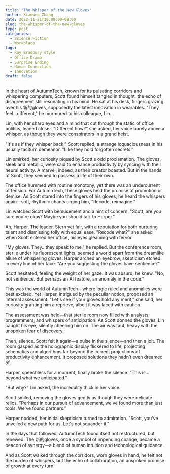 ```yaml
---
title: "The Whisper of the New Gloves"
author: Xiaowen Zhang
date: 2022-11-21T10:00:00+08:00
slug: the-whisper-of-the-new-gloves
type: post
categories:
  - Science Fiction
  - Workplace
tags:
  - Ray Bradbury style
  - Office Drama
  - Surprise Ending
  - Human Connection
  - Innovation
draft: false
---
```


In the heart of AutumnTech, known for its pulsating corridors and whispering computers, Scott found himself tangled in thought, the echo of disagreement still resonating in his mind. He sat at his desk, fingers grazing over his 新的gloves, supposedly the latest innovation in wearables. "They feel...different," he murmured to his colleague, Lin.

Lin, with her sharp eyes and a mind that cut through the static of office politics, leaned closer. "Different how?" she asked, her voice barely above a whisper, as though they were conspirators in a grand heist.

"It's as if they whisper back," Scott replied, a strange loquaciousness in his usually taciturn demeanor. "Like they hold forgotten secrets."

Lin smirked, her curiosity piqued by Scott's odd proclamation. The gloves, sleek and metallic, were said to enhance productivity by syncing with their neural activity. A marvel, indeed, as their creator boasted. But in the hands of Scott, they seemed to possess a life of their own. 

The office hummed with routine monotony, yet there was an undercurrent of tension. For AutumnTech, these gloves held the promise of promotion or demise. As Scott stared into the fingers of his gloves, he heard the whispers again—soft, rhythmic chants urging him, "Recode, reimagine." 

Lin watched Scott with bemusement and a hint of concern. "Scott, are you sure you're okay? Maybe you should talk to Harper."

Ah, Harper. The leader. Stern yet fair, with a reputation for both nurturing talent and dismissing folly with equal ease. "Recode what?" she asked when Scott entered her office, his eyes gleaming with fervor. 

"My gloves. They...they speak to me," he replied. But the conference room, sterile under its fluorescent lights, seemed a world apart from the dreamlike allure of whispering gloves. Harper arched an eyebrow, skepticism etched in every line of her face. "Are you suggesting the gloves have sentience?"

Scott hesitated, feeling the weight of her gaze. It was absurd, he knew. "No, not sentience. But perhaps an AI feature, an anomaly in the code."

This was the world of AutumnTech—where logic ruled and anomalies were best excised. Yet Harper, intrigued by the peculiar notion, proposed an internal assessment. "Let's see if your gloves hold any merit," she said, her curiosity granting him a reprieve, albeit it was laced with caution.

The assessment was held—that sterile room now filled with analysts, programmers, and whispers of anticipation. As Scott donned the gloves, Lin caught his eye, silently cheering him on. The air was taut, heavy with the unspoken fear of discovery.

Then, silence. Scott felt it again—a pulse in the silence—and then a jolt. The room gasped as the holographic display flickered to life, projecting schematics and algorithms far beyond the current projections of productivity enhancement. It proposed solutions they hadn’t even dreamed of.

Harper, speechless for a moment, finally broke the silence. "This is... beyond what we anticipated." 

"But why?" Lin asked, the incredulity thick in her voice.

Scott smiled, removing the gloves gently as though they were delicate relics. "Perhaps in our pursuit of advancement, we've found more than just tools. We've found partners."

Harper nodded, her initial skepticism turned to admiration. "Scott, you've unveiled a new path for us. Let's not squander it."

In the days that followed, AutumnTech found itself not restructured, but renewed. The 新的gloves, once a symbol of impending change, became a beacon of synergy—a blend of human intuition and technological guidance.

And as Scott walked through the corridors, worn gloves in hand, he felt not the burden of whispers, but the echo of collaboration, an unspoken promise of growth at every turn.